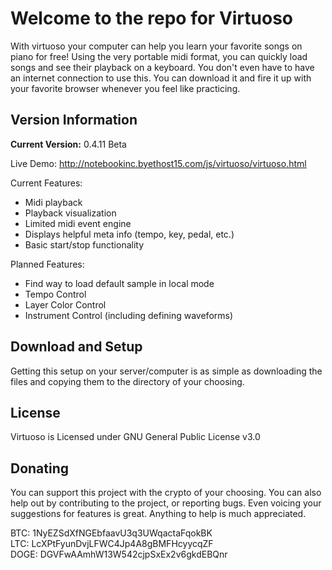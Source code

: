 # **Welcome to the repo for Virtuoso**

With virtuoso your computer can help you learn your favorite songs on piano for free! Using the very portable midi format, you can quickly load songs and see their playback on a keyboard. You don't even have to have an internet connection to use this. You can download it and fire it up with your favorite browser whenever you feel like practicing.

## **Version Information**

**Current Version:** 0.4.11 Beta

Live Demo: http://notebookinc.byethost15.com/js/virtuoso/virtuoso.html

Current Features:
- Midi playback
- Playback visualization
- Limited midi event engine
- Displays helpful meta info (tempo, key, pedal, etc.)
- Basic start/stop functionality

Planned Features:
- Find way to load default sample in local mode
- Tempo Control
- Layer Color Control
- Instrument Control (including defining waveforms)


## **Download and Setup**

Getting this setup on your server/computer is as simple as downloading the files and copying them to the directory of your choosing.

## **License**

Virtuoso is Licensed under GNU General Public License v3.0

## **Donating**

You can support this project with the crypto of your choosing. You can also help out by contributing to the project, or reporting bugs. Even voicing your suggestions for features is great. Anything to help is much appreciated.

BTC: 1NyEZSdXfNGEbfaavU3q3UWqactaFqokBK  
LTC: LcXPtFyunDvjLFWC4Jp4A8gBMFHcyycqZF  
DOGE: DGVFwAAmhW13W542cjpSxEx2v6gkdEBQnr
